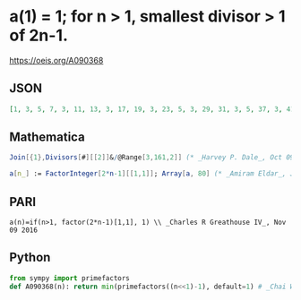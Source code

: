 # a\(1\) \= 1; for n \> 1, smallest divisor \> 1 of 2n\-1\.
https://oeis.org/A090368
## JSON
```JSON
[1, 3, 5, 7, 3, 11, 13, 3, 17, 19, 3, 23, 5, 3, 29, 31, 3, 5, 37, 3, 41, 43, 3, 47, 7, 3, 53, 5, 3, 59, 61, 3, 5, 67, 3, 71, 73, 3, 7, 79, 3, 83, 5, 3, 89, 7, 3, 5, 97, 3, 101, 103, 3, 107, 109, 3, 113, 5, 3, 7, 11, 3, 5, 127, 3, 131, 7, 3, 137, 139, 3, 11, 5, 3, 149, 151, 3, 5, 157, 3, 7]
```
## Mathematica
```Mathematica
Join[{1},Divisors[#][[2]]&/@Range[3,161,2]] (* _Harvey P. Dale_, Oct 09 2011 *)
```
```Mathematica
a[n_] := FactorInteger[2*n-1][[1,1]]; Array[a, 80] (* _Amiram Eldar_, Jun 11 2022 *)
```
## PARI
```PARI
a(n)=if(n>1, factor(2*n-1)[1,1], 1) \\ _Charles R Greathouse IV_, Nov 09 2016
```
## Python
```Python
from sympy import primefactors
def A090368(n): return min(primefactors((n<<1)-1), default=1) # _Chai Wah Wu_, Nov 14 2022
```
